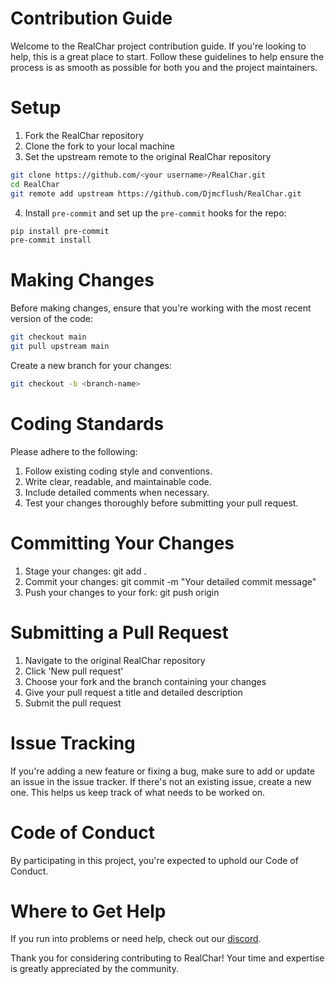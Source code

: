 # Contribution Guide
Welcome to the RealChar project contribution guide. If you're looking to help, this is a great place to start. Follow these guidelines to help ensure the process is as smooth as possible for both you and the project maintainers.

# Setup
1. Fork the RealChar repository
2. Clone the fork to your local machine
3. Set the upstream remote to the original RealChar repository
```bash
git clone https://github.com/<your username>/RealChar.git
cd RealChar
git remote add upstream https://github.com/Djmcflush/RealChar.git
```
4. Install `pre-commit` and set up the `pre-commit` hooks for the repo:
```bash
pip install pre-commit
pre-commit install
```

# Making Changes
Before making changes, ensure that you're working with the most recent version of the code:

```bash
git checkout main
git pull upstream main
```

Create a new branch for your changes:

```bash
git checkout -b <branch-name>
```

# Coding Standards
Please adhere to the following:

1. Follow existing coding style and conventions.
2. Write clear, readable, and maintainable code.
3. Include detailed comments when necessary.
4. Test your changes thoroughly before submitting your pull request.

# Committing Your Changes
1. Stage your changes: git add .
2. Commit your changes: git commit -m "Your detailed commit message"
3. Push your changes to your fork: git push origin <branch-name>

# Submitting a Pull Request
1. Navigate to the original RealChar repository
2. Click 'New pull request'
3. Choose your fork and the branch containing your changes
4. Give your pull request a title and detailed description
5. Submit the pull request

# Issue Tracking
If you're adding a new feature or fixing a bug, make sure to add or update an issue in the issue tracker. If there's not an existing issue, create a new one. This helps us keep track of what needs to be worked on.

# Code of Conduct
By participating in this project, you're expected to uphold our Code of Conduct.

# Where to Get Help
If you run into problems or need help, check out our [discord](https://discord.gg/UYeQAUfaAX).

Thank you for considering contributing to RealChar! Your time and expertise is greatly appreciated by the community.

